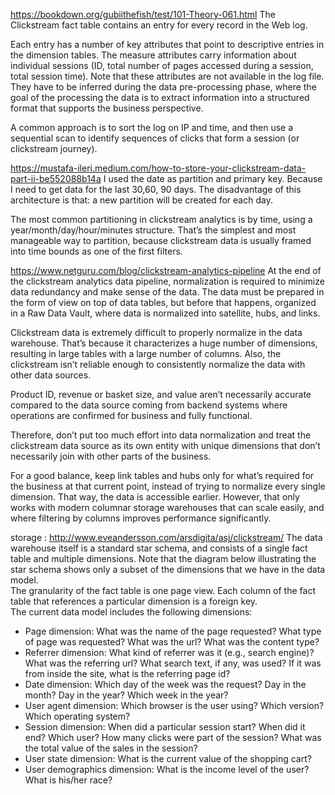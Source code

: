 https://bookdown.org/gubiithefish/test/101-Theory-061.html
The Clickstream fact table contains an entry for every record in the Web log.

Each entry has a number of key attributes that point to descriptive entries in the dimension tables. The measure attributes carry information about individual sessions (ID, total number of pages accessed during a session, total session time). Note that these attributes are not available in the log file. They have to be inferred during the data pre-processing phase, where the goal of the processing the data is to extract information into a structured format that supports the business perspective.

A common approach is to sort the log on IP and time, and then use a sequential scan to identify sequences of clicks that form a session (or clickstream journey).

https://mustafa-ileri.medium.com/how-to-store-your-clickstream-data-part-ii-be552088b14a
I used the date as partition and primary key. Because I need to get data for the last 30,60, 90 days. The disadvantage of this architecture is that: a new partition will be created for each day.

The most common partitioning in clickstream analytics is by time, using a year/month/day/hour/minutes structure. That’s the simplest and most manageable way to partition, because clickstream data is usually framed into time bounds as one of the first filters.

https://www.netguru.com/blog/clickstream-analytics-pipeline
At the end of the clickstream analytics data pipeline, normalization is required to minimize data redundancy and make sense of the data. The data must be prepared in the form of view on top of data tables, but before that happens, organized in a Raw Data Vault, where data is normalized into satellite, hubs, and links.


Clickstream data is extremely difficult to properly normalize in the data warehouse. That’s because it characterizes a huge number of dimensions, resulting in large tables with a large number of columns. Also, the clickstream isn’t reliable enough to consistently normalize the data with other data sources.

Product ID, revenue or basket size, and value aren’t necessarily accurate compared to the data source coming from backend systems where operations are confirmed for business and fully functional.

Therefore, don’t put too much effort into data normalization and treat the clickstream data source as its own entity with unique dimensions that don’t necessarily join with other parts of the business.

For a good balance, keep link tables and hubs only for what’s required for the business at that current point, instead of trying to normalize every single dimension. That way, the data is accessible earlier. However, that only works with modern columnar storage warehouses that can scale easily, and where filtering by columns improves performance significantly.

storage : 
http://www.eveandersson.com/arsdigita/asj/clickstream/
The data warehouse itself is a standard star schema, and consists of a single fact table and multiple dimensions. Note that the diagram below illustrating the star schema shows only a subset of the dimensions that we have in the data model.  
The granularity of the fact table is one page view. Each column of the fact table that references a particular dimension is a foreign key.  
The current data model includes the following dimensions:
- Page dimension: What was the name of the page requested? What type of page was requested? What was the url? What was the content type?
- Referrer dimension: What kind of referrer was it (e.g., search engine)? What was the referring url? What search text, if any, was used? If it was from inside the site, what is the referring page id?
- Date dimension: Which day of the week was the request? Day in the month? Day in the year? Which week in the year?
- User agent dimension: Which browser is the user using? Which version? Which operating system?
- Session dimension: When did a particular session start? When did it end? Which user? How many clicks were part of the session? What was the total value of the sales in the session?
- User state dimension: What is the current value of the shopping cart?
- User demographics dimension: What is the income level of the user? What is his/her race?
